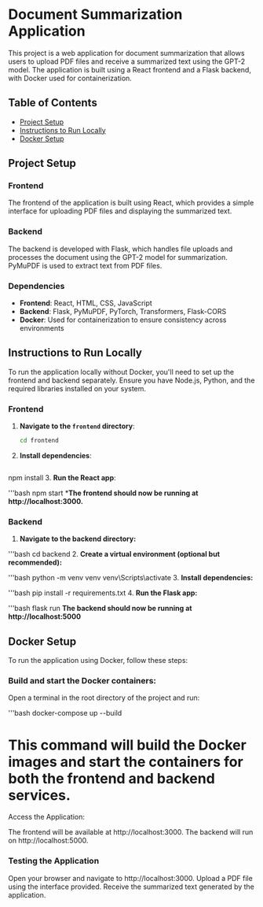 # Document Summarization Application

This project is a web application for document summarization that allows users to upload PDF files and receive a summarized text using the GPT-2 model. The application is built using a React frontend and a Flask backend, with Docker used for containerization.

## Table of Contents

- [Project Setup](#project-setup)
- [Instructions to Run Locally](#instructions-to-run-locally)
- [Docker Setup](#docker-setup)
  
## Project Setup

### Frontend

The frontend of the application is built using React, which provides a simple interface for uploading PDF files and displaying the summarized text.

### Backend

The backend is developed with Flask, which handles file uploads and processes the document using the GPT-2 model for summarization. PyMuPDF is used to extract text from PDF files.

### Dependencies

- **Frontend**: React, HTML, CSS, JavaScript
- **Backend**: Flask, PyMuPDF, PyTorch, Transformers, Flask-CORS
- **Docker**: Used for containerization to ensure consistency across environments

## Instructions to Run Locally

To run the application locally without Docker, you'll need to set up the frontend and backend separately. Ensure you have Node.js, Python, and the required libraries installed on your system.

### Frontend

1. **Navigate to the `frontend` directory**:

   ```bash
   cd frontend
2. **Install dependencies**:

    ```bash
  npm install
3. **Run the React app**:
  
  '''bash
  npm start
  ***The frontend should now be running at http://localhost:3000.**

### Backend
1. **Navigate to the backend directory:**

  '''bash
  cd backend
2. **Create a virtual environment (optional but recommended):**

  '''bash
  python -m venv venv
  venv\Scripts\activate
3. **Install dependencies:**
  
  '''bash
  pip install -r requirements.txt
4. **Run the Flask app:**

  '''bash
  flask run
  **The backend should now be running at http://localhost:5000**

## Docker Setup

To run the application using Docker, follow these steps:
### Build and start the Docker containers:
Open a terminal in the root directory of the project and run:

'''bash
docker-compose up --build
# This command will build the Docker images and start the containers for both the frontend and backend services.

Access the Application:

The frontend will be available at http://localhost:3000.
The backend will run on http://localhost:5000.


### Testing the Application
Open your browser and navigate to http://localhost:3000.
Upload a PDF file using the interface provided.
Receive the summarized text generated by the application.
